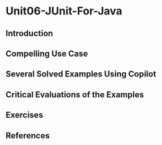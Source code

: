 
#  Unit06-JUnit-For-Java
## Introduction
## Compelling Use Case
## Several Solved Examples Using Copilot
## Critical Evaluations of the Examples
## Exercises
## References
